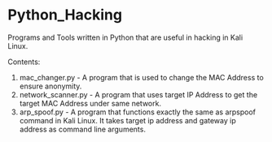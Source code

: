# Python_Hacking

Programs and Tools written in Python that are useful in hacking in Kali Linux.

Contents:
   1. mac_changer.py - A program that is used to change the MAC Address to ensure anonymity.
   2. network_scanner.py - A program that uses target IP Address to get the target MAC Address under same network.
   3. arp_spoof.py - A program that functions exactly the same as arpspoof command in Kali Linux. It takes target ip address and gateway ip address as command line arguments.
